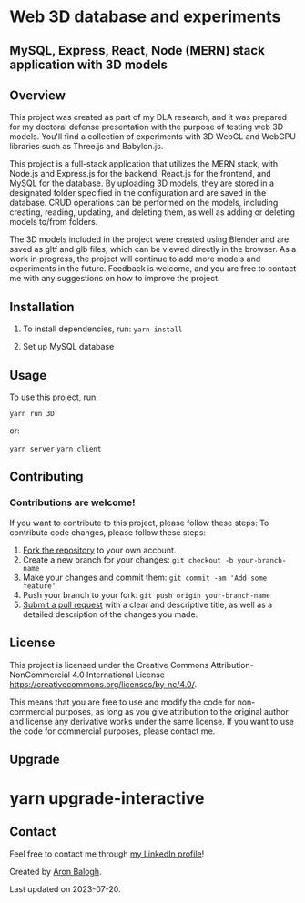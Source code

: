# Web 3D database and experiments
## MySQL, Express, React, Node (MERN) stack application with 3D models
## Overview

This project was created as part of my DLA  research, and it was prepared for my doctoral defense presentation with the purpose of testing web 3D models. You'll find a collection of experiments with 3D WebGL and WebGPU libraries such as Three.js and Babylon.js. 

This project is a full-stack application that utilizes the MERN stack, with Node.js and Express.js for the backend, React.js for the frontend, and MySQL for the database. By uploading 3D models, they are stored in a designated folder specified in the configuration and are saved in the database. CRUD operations can be performed on the models, including creating, reading, updating, and deleting them, as well as adding or deleting models to/from folders. 

The 3D models included in the project were created using Blender and are saved as gltf and glb files, which can be viewed directly in the browser. As a work in progress, the project will continue to add more models and experiments in the future. Feedback is welcome, and you are free to contact me with any suggestions on how to improve the project.

## Installation
1. To install dependencies, run:
`yarn install`

2. Set up MySQL database

## Usage
To use this project, run:

`yarn run 3D`

or: 

`yarn server`
`yarn client`


## Contributing
### Contributions are welcome! 
If you want to contribute to this project, please follow these steps:
To contribute code changes, please follow these steps:

1. [Fork the repository](https://help.github.com/en/articles/fork-a-repo) to your own account.
2. Create a new branch for your changes: `git checkout -b your-branch-name`
3. Make your changes and commit them: `git commit -am 'Add some feature'`
4. Push your branch to your fork: `git push origin your-branch-name`
5. [Submit a pull request](https://help.github.com/en/articles/creating-a-pull-request) with a clear and descriptive title, as well as a detailed description of the changes you made.



## License
This project is licensed under the Creative Commons Attribution-NonCommercial 4.0 International License https://creativecommons.org/licenses/by-nc/4.0/.

This means that you are free to use and modify the code for non-commercial purposes, as long as you give attribution to the original author and license any derivative works under the same license. If you want to use the code for commercial purposes, please contact me.
## Upgrade
# yarn upgrade-interactive

## Contact
Feel free to contact me through [my LinkedIn profile](https://www.linkedin.com/in/balogh-aron/)!

Created by [Aron Balogh](https://github.com/balogharon).

Last updated on 2023-07-20.
